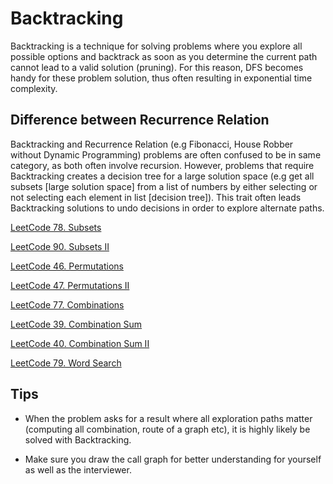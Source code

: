 # Backtracking

Backtracking is a technique for solving problems where you explore all possible options and backtrack as soon as you determine the current path cannot lead to a valid solution (pruning).
For this reason, DFS becomes handy for these problem solution, thus often resulting in exponential time complexity.

## Difference between Recurrence Relation
Backtracking and Recurrence Relation (e.g Fibonacci, House Robber without Dynamic Programming) problems are often confused to be in same category, as both often involve recursion.
However, problems that require Backtracking creates a decision tree for a large solution space (e.g get all subsets [large solution space] from a list of numbers by either selecting or not selecting each element in list [decision tree]).
This trait often leads Backtracking solutions to undo decisions in order to explore alternate paths.

[LeetCode 78. Subsets](https://leetcode.com/problems/subsets)

[LeetCode 90. Subsets II](https://leetcode.com/problems/subsets-ii)

[LeetCode 46. Permutations](https://leetcode.com/problems/permutations)

[LeetCode 47. Permutations II](https://leetcode.com/problems/permutations-ii)

[LeetCode 77. Combinations](https://leetcode.com/problems/combinations)

[LeetCode 39. Combination Sum](https://leetcode.com/problems/combination-sum)

[LeetCode 40. Combination Sum II](https://leetcode.com/problems/combination-sum-ii)

[LeetCode 79. Word Search](https://leetcode.com/problems/word-search)

## Tips

- When the problem asks for a result where all exploration paths matter (computing all combination, route of a graph etc), it is highly likely be solved with Backtracking.

- Make sure you draw the call graph for better understanding for yourself as well as the interviewer.
